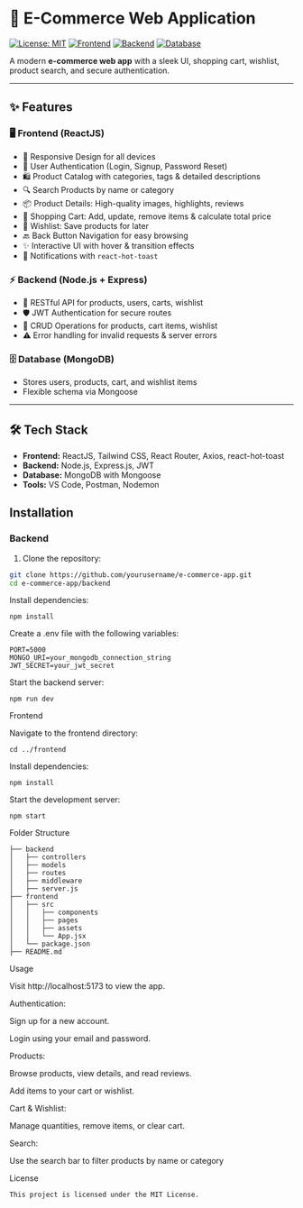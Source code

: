 # 🛒 E-Commerce Web Application

[![License: MIT](https://img.shields.io/badge/License-MIT-blue.svg)](LICENSE)
[![Frontend](https://img.shields.io/badge/Frontend-ReactJS-blue?logo=react)](https://reactjs.org/)
[![Backend](https://img.shields.io/badge/Backend-Node.js-green?logo=node.js)](https://nodejs.org/)
[![Database](https://img.shields.io/badge/Database-MongoDB-brightgreen?logo=mongodb)](https://www.mongodb.com/)

A modern **e-commerce web app** with a sleek UI, shopping cart, wishlist, product search, and secure authentication.

---

## ✨ Features

### **🖥 Frontend (ReactJS)**

- 🎨 Responsive Design for all devices  
- 🔑 User Authentication (Login, Signup, Password Reset)  
- 🛍 Product Catalog with categories, tags & detailed descriptions  
- 🔍 Search Products by name or category  
- 📦 Product Details: High-quality images, highlights, reviews  
- 🛒 Shopping Cart: Add, update, remove items & calculate total price  
- 💖 Wishlist: Save products for later  
- 🔙 Back Button Navigation for easy browsing  
- ✨ Interactive UI with hover & transition effects  
- 🔔 Notifications with `react-hot-toast`  

### **⚡ Backend (Node.js + Express)**

- 🔗 RESTful API for products, users, carts, wishlist  
- 🛡 JWT Authentication for secure routes  
- 📝 CRUD Operations for products, cart items, wishlist  
- ⚠️ Error handling for invalid requests & server errors  

### **🗄 Database (MongoDB)**

- Stores users, products, cart, and wishlist items  
- Flexible schema via Mongoose  

---

## 🛠 Tech Stack

- **Frontend:** ReactJS, Tailwind CSS, React Router, Axios, react-hot-toast  
- **Backend:** Node.js, Express.js, JWT  
- **Database:** MongoDB with Mongoose  
- **Tools:** VS Code, Postman, Nodemon  
## Installation

### **Backend**

1. Clone the repository:

```bash
git clone https://github.com/yourusername/e-commerce-app.git
cd e-commerce-app/backend
```

Install dependencies:
```
npm install
```
Create a .env file with the following variables:
```
PORT=5000
MONGO_URI=your_mongodb_connection_string
JWT_SECRET=your_jwt_secret
```
Start the backend server:
```
npm run dev
```
Frontend

Navigate to the frontend directory:
```
cd ../frontend
```


Install dependencies:
```
npm install
```

Start the development server:
```
npm start
```

Folder Structure
```
├── backend
│   ├── controllers
│   ├── models
│   ├── routes
│   ├── middleware
│   ├── server.js
├── frontend
│   ├── src
│   │   ├── components
│   │   ├── pages
│   │   ├── assets
│   │   └── App.jsx
│   └── package.json
├── README.md
```

Usage

Visit http://localhost:5173 to view the app.

Authentication:

Sign up for a new account.

Login using your email and password.

Products:

Browse products, view details, and read reviews.

Add items to your cart or wishlist.

Cart & Wishlist:

Manage quantities, remove items, or clear cart.

Search:

Use the search bar to filter products by name or category

License
```
This project is licensed under the MIT License.
```
